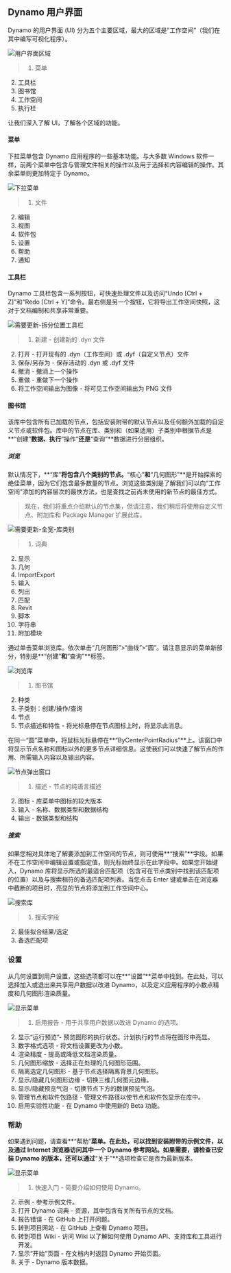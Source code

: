 

## Dynamo 用户界面

Dynamo 的用户界面 (UI) 分为五个主要区域，最大的区域是“工作空间”（我们在其中编写可视化程序）。

![用户界面区域](images/2-2/01-UI-Regions.png)

> 1. 菜单
2. 工具栏
3. 图书馆
4. 工作空间
5. 执行栏

让我们深入了解 UI，了解各个区域的功能。

#### 菜单

下拉菜单包含 Dynamo 应用程序的一些基本功能。与大多数 Windows 软件一样，前两个菜单中包含与管理文件相关的操作以及用于选择和内容编辑的操作。其余菜单则更加特定于 Dynamo。

![下拉菜单](images/2-2/02-Menus.png)

> 1. 文件
2. 编辑
3. 视图
4. 软件包
5. 设置
6. 帮助
7. 通知

#### 工具栏

Dynamo 工具栏包含一系列按钮，可快速处理文件以及访问“Undo [Ctrl + Z]”和“Redo [Ctrl + Y]”命令。最右侧是另一个按钮，它将导出工作空间快照，这对于文档编制和共享非常重要。

![需要更新-拆分位置工具栏](images/2-2/03-Toolbar.png)

> 1. 新建 - 创建新的 .dyn 文件
2. 打开 - 打开现有的 .dyn（工作空间）或 .dyf（自定义节点）文件
3. 保存/另存为 - 保存活动的 .dyn 或 .dyf 文件
4. 撤消 - 撤消上一个操作
5. 重做 - 重做下一个操作
6. 将工作空间输出为图像 - 将可见工作空间输出为 PNG 文件

#### 图书馆

该库中包含所有已加载的节点，包括安装附带的默认节点以及任何额外加载的自定义节点或软件包。库中的节点在库、类别和（如果适用）子类别中根据节点是**“创建”**数据、执行**“操作”**还是**“查询”**数据进行分层组织。

##### 浏览

默认情况下，**“库”**将包含八个类别的节点。**“核心”**和**“几何图形”**是开始探索的绝佳菜单，因为它们包含最多数量的节点。浏览这些类别是了解我们可以向“工作空间”添加的内容层次的最快方法，也是查找之前尚未使用的新节点的最佳方式。

> 现在，我们将重点介绍默认的节点集，但请注意，我们稍后将使用自定义节点、附加库和 Package Manager 扩展此库。

![需要更新-全宽-库类别](images/2-2/04-LibraryCategories.png)

> 1. 词典
2. 显示
3. 几何
4. ImportExport
5. 输入
6. 列出
7. 匹配
8. Revit
9. 脚本
10. 字符串
11. 附加模块

通过单击菜单浏览库。依次单击“几何图形”>“曲线”>“圆”。请注意显示的菜单新部分，特别是**“创建”**和**“查询”**标签。

![浏览库](images/2-2/05-LibraryBrowsing.png)

> 1. 图书馆
2. 种类
3. 子类别：创建/操作/查询
4. 节点
5. 节点描述和特性 - 将光标悬停在节点图标上时，将显示此消息。

在同一“圆”菜单中，将鼠标光标悬停在**“ByCenterPointRadius”**上。该窗口中将显示节点名称和图标以外的更多节点详细信息。这使我们可以快速了解节点的作用、所需输入内容以及输出内容。

![节点弹出窗口](images/2-2/06-NodePopup.png)

> 1. 描述 - 节点的纯语言描述
2. 图标 - 库菜单中图标的较大版本
3. 输入 - 名称、数据类型和数据结构
4. 输出 - 数据类型和结构

##### 搜索

如果您相对具体地了解要添加到工作空间的节点，则可使用**“搜索”**字段。如果不在工作空间中编辑设置或指定值，则光标始终显示在此字段中。如果您开始键入，Dynamo 库将显示所选的最适合匹配项（包含可在节点类别中找到该匹配项的位置）以及与搜索相符的备选匹配项列表。当您点击 Enter 键或单击在浏览器中截断的项目时，亮显的节点将添加到工作空间中心。

![搜索库](images/2-2/07-LibrarySearching.png)

> 1. 搜索字段
2. 最佳拟合结果/选定
3. 备选匹配项

### 设置

从几何设置到用户设置，这些选项都可以在**“设置”**菜单中找到。在此处，可以选择加入或退出来共享用户数据以改进 Dynamo，以及定义应用程序的小数点精度和几何图形渲染质量。

![显示菜单](images/2-2/08-Settings.png)

> 1. 启用报告 - 用于共享用户数据以改进 Dynamo 的选项。
2. 显示“运行预览”- 预览图形的执行状态。计划执行的节点将在图形中亮显。
3. 数字格式选项 - 将文档设置更改为小数。
4. 渲染精度 - 提高或降低文档渲染质量。
5. 几何图形缩放 - 选择正在处理的几何图形范围。
6. 隔离选定几何图形 - 基于节点选择隔离背景几何图形。
7. 显示/隐藏几何图形边缘 - 切换三维几何图元边缘。
8. 显示/隐藏预览气泡 - 切换节点下方的数据预览气泡。
9. 管理节点和软件包路径 - 管理文件路径以使节点和软件包显示在库中。
10. 启用实验性功能 - 在 Dynamo 中使用新的 Beta 功能。

### 帮助

如果遇到问题，请查看**“帮助”**菜单。在此处，可以找到安装附带的示例文件，以及通过 Internet 浏览器访问其中一个 Dynamo 参考网站。如果需要，请检查已安装 Dynamo 的版本，还可以通过**“关于”**选项检查它是否为最新版本。

![显示菜单](images/2-2/09-Help.png)

> 1. 快速入门 - 简要介绍如何使用 Dynamo。
2. 示例 - 参考示例文件。
3. 打开 Dynamo 词典 - 资源，其中包含有关所有节点的文档。
4. 报告错误 - 在 GitHub 上打开问题。
5. 转到项目网站 - 在 GitHub 上查看 Dynamo 项目。
6. 转到项目 Wiki - 访问 Wiki 以了解如何使用 Dynamo API、支持库和工具进行开发。
7. 显示“开始”页面 - 在文档内时返回 Dynamo 开始页面。
8. 关于 - Dynamo 版本数据。

